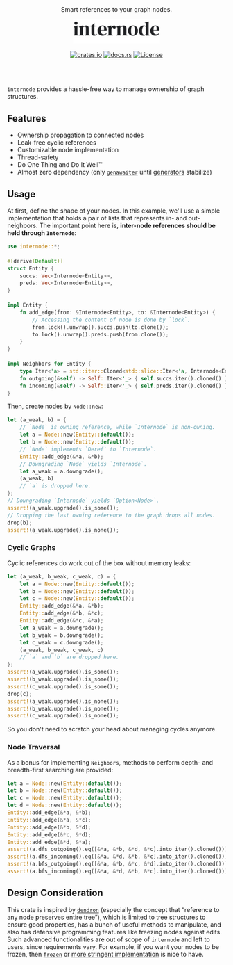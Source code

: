 <div align="center"><br><br>

Smart references to your graph nodes.

<img src="logo.png" alt="internode" width="200em">

[![crates.io](https://img.shields.io/crates/v/internode)](https://crates.io/crates/internode) [![docs.rs](https://img.shields.io/docsrs/internode)](https://docs.rs/internode/latest/internode/) [![License](https://img.shields.io/github/license/yuhr/internode)](https://github.com/yuhr/internode/blob/develop/LICENSE)

<br><br></div>

`internode` provides a hassle-free way to manage ownership of graph structures.

## Features

- Ownership propagation to connected nodes
- Leak-free cyclic references
- Customizable node implementation
- Thread-safety
- Do One Thing and Do It Well™︎
- Almost zero dependency (only [`genawaiter`](https://crates.io/crates/genawaiter) until [generators](https://github.com/rust-lang/rust/issues/43122) stabilize)

## Usage

At first, define the shape of your nodes. In this example, we'll use a simple implementation that holds a pair of lists that represents in- and out-neighbors. The important point here is, **inter-node references should be held through `Internode`**:

```rust
use internode::*;

#[derive(Default)]
struct Entity {
	succs: Vec<Internode<Entity>>,
	preds: Vec<Internode<Entity>>,
}

impl Entity {
	fn add_edge(from: &Internode<Entity>, to: &Internode<Entity>) {
		// Accessing the content of node is done by `lock`.
		from.lock().unwrap().succs.push(to.clone());
		to.lock().unwrap().preds.push(from.clone());
	}
}

impl Neighbors for Entity {
	type Iter<'a> = std::iter::Cloned<std::slice::Iter<'a, Internode<Entity>>>;
	fn outgoing(&self) -> Self::Iter<'_> { self.succs.iter().cloned() }
	fn incoming(&self) -> Self::Iter<'_> { self.preds.iter().cloned() }
}
```

Then, create nodes by `Node::new`:

```rust
let (a_weak, b) = {
	// `Node` is owning reference, while `Internode` is non-owning.
	let a = Node::new(Entity::default());
	let b = Node::new(Entity::default());
	// `Node` implements `Deref` to `Internode`.
	Entity::add_edge(&*a, &*b);
	// Downgrading `Node` yields `Internode`.
	let a_weak = a.downgrade();
	(a_weak, b)
	// `a` is dropped here.
};
// Downgrading `Internode` yields `Option<Node>`.
assert!(a_weak.upgrade().is_some());
// Dropping the last owning reference to the graph drops all nodes.
drop(b);
assert!(a_weak.upgrade().is_none());
```

### Cyclic Graphs

Cyclic references do work out of the box without memory leaks:

```rust
let (a_weak, b_weak, c_weak, c) = {
	let a = Node::new(Entity::default());
	let b = Node::new(Entity::default());
	let c = Node::new(Entity::default());
	Entity::add_edge(&*a, &*b);
	Entity::add_edge(&*b, &*c);
	Entity::add_edge(&*c, &*a);
	let a_weak = a.downgrade();
	let b_weak = b.downgrade();
	let c_weak = c.downgrade();
	(a_weak, b_weak, c_weak, c)
	// `a` and `b` are dropped here.
};
assert!(a_weak.upgrade().is_some());
assert!(b_weak.upgrade().is_some());
assert!(c_weak.upgrade().is_some());
drop(c);
assert!(a_weak.upgrade().is_none());
assert!(b_weak.upgrade().is_none());
assert!(c_weak.upgrade().is_none());
```

So you don't need to scratch your head about managing cycles anymore.

### Node Traversal

As a bonus for implementing `Neighbors`, methods to perform depth- and breadth-first searching are provided:

```rust
let a = Node::new(Entity::default());
let b = Node::new(Entity::default());
let c = Node::new(Entity::default());
let d = Node::new(Entity::default());
Entity::add_edge(&*a, &*b);
Entity::add_edge(&*a, &*c);
Entity::add_edge(&*b, &*d);
Entity::add_edge(&*c, &*d);
Entity::add_edge(&*d, &*a);
assert!(a.dfs_outgoing().eq([&*a, &*b, &*d, &*c].into_iter().cloned()));
assert!(a.dfs_incoming().eq([&*a, &*d, &*b, &*c].into_iter().cloned()));
assert!(a.bfs_outgoing().eq([&*a, &*b, &*c, &*d].into_iter().cloned()));
assert!(a.bfs_incoming().eq([&*a, &*d, &*b, &*c].into_iter().cloned()));
```

## Design Consideration

This crate is inspired by [`dendron`](https://crates.io/crates/dendron) (especially the concept that “reference to any node preserves entire tree”), which is limited to tree structures to ensure good properties, has a bunch of useful methods to manipulate, and also has defensive programming features like freezing nodes against edits. Such advanced functionalities are out of scope of `internode` and left to users, since requirements vary. For example, if you want your nodes to be frozen, then [`frozen`](https://crates.io/crates/frozen) or [more stringent implementation](https://users.rust-lang.org/t/immutable-frozen-t-type/23868) is nice to have.